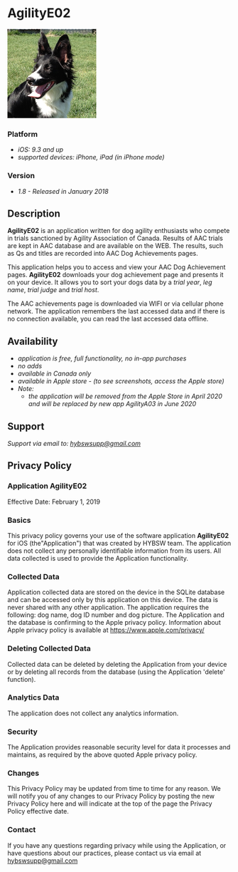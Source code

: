 # AgilityE02

![](images/iconagil.png)

### Platform
- *iOS: 9.3 and up*
- *supported devices: iPhone, iPad (in iPhone mode)*

### Version
- *1.8 - Released in January 2018*



## Description
**AgilityE02** is an application written for dog agility enthusiasts who compete in trials sanctioned by Agility Association of Canada.
  Results of AAC trials are kept in AAC database and are available on the WEB.
  The results, such as Qs and titles are recorded into AAC Dog Achievements pages.

  This application helps you to access and view your AAC Dog Achievement pages.
  **AgilityE02** downloads your dog achievement page and presents it on your device.
  It allows you to sort your dogs data by a *trial year*, *leg name*, *trial judge* and
  *trial host*.

  The AAC achievements page is downloaded via WIFI or via cellular phone network.
  The application remembers the last accessed data and if there is no connection available,
  you can read the last accessed data offline.

## Availability
- *application is free, full functionality, no in-app purchases*
- *no adds*
- *available in Canada only*
- *available in Apple store - (to see screenshots, access the Apple store)*
- *Note:*
    - *the application will be removed from the Apple Store in April 2020 and
    will be replaced by new app AgilityA03 in June 2020*



## Support
*Support via email to: <hybswsupp@gmail.com>*

## Privacy Policy

### Application **AgilityE02**
 Effective Date: February 1, 2019


### Basics
This privacy policy governs your use of the software application **AgilityE02** for iOS  (the"Application") that was created by HYBSW team.
The application does not collect any personally identifiable information from its users.
All data collected is used to provide the Application functionality.

### Collected Data
Application collected data are stored on the device in the SQLite database and can be accessed only by this application on this device.
The data is never shared with any other application.
The application requires the following: dog name, dog ID number and dog picture.
The Application and the database is confirming to the Apple privacy policy.
Information about Apple privacy policy is available at <https://www.apple.com/privacy/>

### Deleting Collected Data
Collected data can be deleted by deleting the Application from your device or by deleting all records
from the database (using the Application 'delete' function).


### Analytics Data
The application does not collect any analytics information.


### Security
The Application provides reasonable security level for data it processes and maintains, as
required by the above quoted Apple privacy policy.

### Changes
This Privacy Policy may be updated from time to time for any reason. We will notify you of any
 changes to our Privacy Policy by posting the new Privacy Policy here and will indicate at the top of the page the Privacy Policy effective date.

### Contact
If you have any questions regarding privacy while using the Application, or have questions about our practices, please contact us via email at <hybswsupp@gmail.com>
